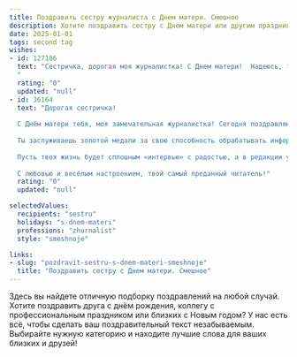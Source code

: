 ```yaml
---
title: Поздравить сестру журналиста с Днем матери. Смешное
description: Хотите поздравить сестру с Днем матери или другим праздником? Наш ИИ создаст незабываемое поздравление, а вы обязательно выделитесь среди других.  
date: 2025-01-01
tags: second tag
wishes:
- id: 127186
  text: "Сестричка, дорогая моя журналистка! С Днем матери!  Надеюсь, твой репортаж о воспитании детей будет полон эксклюзивных откровений, сенсационных фактов и, конечно же,  массы позитивных эмоций! Пусть твоя жизнь будет ярче, чем самые громкие заголовки, а счастье – неисчерпаемым источником  для новых сюжетов!  С праздником!
  "
  rating: "0"
  updated: "null"
- id: 36164
  text: "Дорогая сестричка!
  
  С Днём матери тебя, моя замечательная журналистка! Сегодня поздравляю тебя с тем, что ты не только мастер слова, но и талантливый «пресс-секретарь» нашей семьи. Мы все знаем, кто на самом деле «выдерживает напряжённый график», когда детский смех переплетается с вопросами «где мои шорты?» и «почему в холодильнике пусто?»!
  
  Ты заслуживаешь золотой медали за свою способность обрабатывать информацию в круглосуточном режиме, находя место для новых идей и, конечно, всегда складывая в одну кучу хлопоты по домашнему хозяйству.
  
  Пусть твоя жизнь будет сплошным «интервью» с радостью, а в редакции удачи не будет пробелов! Желаю, чтобы каждое утро начиналось с приключений, а вечера были полны смехом и размышлениями о том, как круто быть мамой!
  
  С любовью и весёлым настроением, твой самый преданный читатель!"
  rating: "0"
  updated: "null"

selectedValues:
  recipients: "sestru"
  holidays: "s-dnem-materi"
  professions: "zhurnalist"
  style: "smeshnoje"

links:
- slug: "pozdravit-sestru-s-dnem-materi-smeshnoje"
  title: "Поздравить сестру с Днем матери. Смешное"
---
```


Здесь вы найдете отличную подборку поздравлений на любой случай.
Хотите поздравить друга с днём рождения, коллегу с профессиональным праздником или близких с Новым годом? У нас есть всё, чтобы сделать ваш поздравительный текст незабываемым. Выбирайте нужную категорию и находите лучшие слова для ваших близких и друзей!
